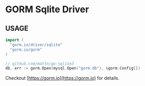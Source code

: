 # GORM Sqlite Driver

## USAGE

```go
import (
  "gorm.io/driver/sqlite"
  "gorm.io/gorm"
)

// github.com/mattn/go-sqlite3
db, err := gorm.Open(mysql.Open("gorm.db"), &gorm.Config{})
```

Checkout [https://gorm.io](https://gorm.io) for details.

